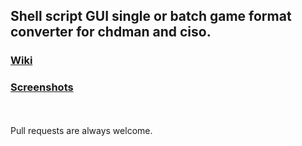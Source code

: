 ## Shell script GUI single or batch game format converter for chdman and ciso.

### [Wiki](https://github.com/Justme488/game-converter/wiki)

### [Screenshots](https://github.com/Justme488/game-converter/wiki/Screenshots)
</br>
</br>
Pull requests are always welcome.
